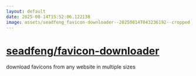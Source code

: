 ```yaml
---
layout: default
date: 2025-08-14T15:52:06.122138
image: assets/seadfeng_favicon-downloader--20250814T043236192--cropped.png
---
```


# [seadfeng/favicon-downloader](https://github.com/seadfeng/favicon-downloader)

download favicons from any website in multiple sizes
